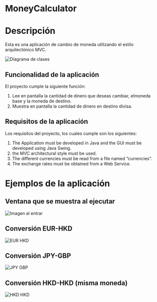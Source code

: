 # MoneyCalculator

# Descripción

Esta es una aplicación de cambio de moneda utilizando el estilo arquitectónico MVC.

![Diagrama de clases](https://github.com/FerPellicerKatas/MoneyCalculator/blob/master/MoneyCalculator%20Diagrama%20de%20clases.png)

## Funcionalidad de la aplicación
El proyecto cumple la siguiente función:
1. Lee en pantalla la cantidad de dinero que deseas cambiar, elmoneda base y la moneda de destino.
2. Muestra en pantalla la cantidad de dinero en destino divisa.

## Requisitos de la aplicación
Los requisitos del proyecto, los cuales cumple son los siguientes:
1. The Application must be developed in Java and the GUI must be developed using Java Swing.
2. the MVC architectural style must be used.
3. The different currencies must be read from a file named “currencies”.
4. The exchange rates must be obtained from a Web Service.

# Ejemplos de la aplicación

## Ventana que se muestra al ejecutar
![Imagen al entrar](https://github.com/FerPellicerKatas/MoneyCalculator/blob/master/imagenes%20ejemplo/pred.png)

## Conversión EUR-HKD
![EUR HKD](https://github.com/FerPellicerKatas/MoneyCalculator/blob/master/imagenes%20ejemplo/eur-hkd.png)

## Conversión JPY-GBP
![JPY GBP](https://github.com/FerPellicerKatas/MoneyCalculator/blob/master/imagenes%20ejemplo/yen-lib.png)

## Conversión HKD-HKD (misma moneda)
![HKD HKD](https://github.com/FerPellicerKatas/MoneyCalculator/blob/master/imagenes%20ejemplo/dolhon-dolhon.png)

